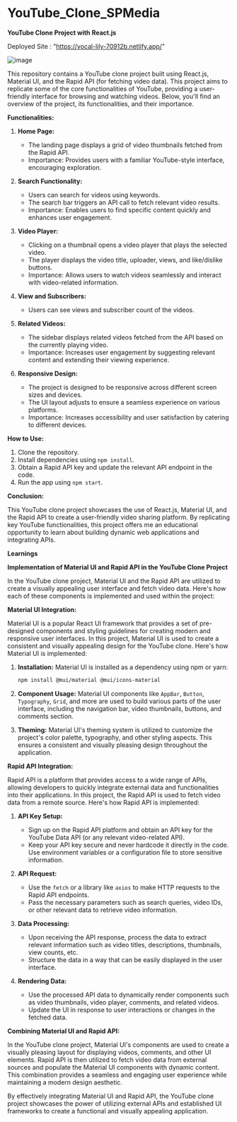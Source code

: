 # YouTube_Clone_SPMedia

**YouTube Clone Project with React.js**

Deployed Site : "https://vocal-lily-70912b.netlify.app/"

![image](https://github.com/Palit-S/YouTube_Clone_SPMedia/assets/91267208/c83ab041-bba5-4e00-902d-9142b48755b6)



This repository contains a YouTube clone project built using React.js, Material UI, and the Rapid API (for fetching video data). This project aims to replicate some of the core functionalities of YouTube, providing a user-friendly interface for browsing and watching videos. Below, you'll find an overview of the project, its functionalities, and their importance.

**Functionalities:**

1. **Home Page:**
   - The landing page displays a grid of video thumbnails fetched from the Rapid API.
   - Importance: Provides users with a familiar YouTube-style interface, encouraging exploration.

2. **Search Functionality:**
   - Users can search for videos using keywords.
   - The search bar triggers an API call to fetch relevant video results.
   - Importance: Enables users to find specific content quickly and enhances user engagement.

3. **Video Player:**
   - Clicking on a thumbnail opens a video player that plays the selected video.
   - The player displays the video title, uploader, views, and like/dislike buttons.
   - Importance: Allows users to watch videos seamlessly and interact with video-related information.

5. **View and Subscribers:**
   - Users can see views and subscriber count of the videos.


6. **Related Videos:**
   - The sidebar displays related videos fetched from the API based on the currently playing video.
   - Importance: Increases user engagement by suggesting relevant content and extending their viewing experience.

7. **Responsive Design:**
   - The project is designed to be responsive across different screen sizes and devices.
   - The UI layout adjusts to ensure a seamless experience on various platforms.
   - Importance: Increases accessibility and user satisfaction by catering to different devices.

**How to Use:**

1. Clone the repository.
2. Install dependencies using `npm install`.
3. Obtain a Rapid API key and update the relevant API endpoint in the code.
4. Run the app using `npm start`.


**Conclusion:**

This YouTube clone project showcases the use of React.js, Material UI, and the Rapid API to create a user-friendly video sharing platform. By replicating key YouTube functionalities, this project offers me an educational opportunity to learn about building dynamic web applications and integrating APIs.




**Learnings**

**Implementation of Material UI and Rapid API in the YouTube Clone Project**

In the YouTube clone project, Material UI and the Rapid API are utilized to create a visually appealing user interface and fetch video data. Here's how each of these components is implemented and used within the project:

**Material UI Integration:**

Material UI is a popular React UI framework that provides a set of pre-designed components and styling guidelines for creating modern and responsive user interfaces. In this project, Material UI is used to create a consistent and visually appealing design for the YouTube clone. Here's how Material UI is implemented:

1. **Installation:**
   Material UI is installed as a dependency using npm or yarn:
   ```bash
   npm install @mui/material @mui/icons-material
   ```

2. **Component Usage:**
   Material UI components like `AppBar`, `Button`, `Typography`, `Grid`, and more are used to build various parts of the user interface, including the navigation bar, video thumbnails, buttons, and comments section.

3. **Theming:**
   Material UI's theming system is utilized to customize the project's color palette, typography, and other styling aspects. This ensures a consistent and visually pleasing design throughout the application.

**Rapid API Integration:**

Rapid API is a platform that provides access to a wide range of APIs, allowing developers to quickly integrate external data and functionalities into their applications. In this project, the Rapid API is used to fetch video data from a remote source. Here's how Rapid API is implemented:

1. **API Key Setup:**
   - Sign up on the Rapid API platform and obtain an API key for the YouTube Data API (or any relevant video-related API).
   - Keep your API key secure and never hardcode it directly in the code. Use environment variables or a configuration file to store sensitive information.

2. **API Request:**
   - Use the `fetch` or a library like `axios` to make HTTP requests to the Rapid API endpoints.
   - Pass the necessary parameters such as search queries, video IDs, or other relevant data to retrieve video information.

3. **Data Processing:**
   - Upon receiving the API response, process the data to extract relevant information such as video titles, descriptions, thumbnails, view counts, etc.
   - Structure the data in a way that can be easily displayed in the user interface.

4. **Rendering Data:**
   - Use the processed API data to dynamically render components such as video thumbnails, video player, comments, and related videos.
   - Update the UI in response to user interactions or changes in the fetched data.

**Combining Material UI and Rapid API:**

In the YouTube clone project, Material UI's components are used to create a visually pleasing layout for displaying videos, comments, and other UI elements. Rapid API is then utilized to fetch video data from external sources and populate the Material UI components with dynamic content. This combination provides a seamless and engaging user experience while maintaining a modern design aesthetic.

By effectively integrating Material UI and Rapid API, the YouTube clone project showcases the power of utilizing external APIs and established UI frameworks to create a functional and visually appealing application.
